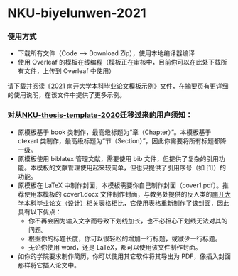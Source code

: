 # NKU-biyelunwen-2021
### 使用方式
- 下载所有文件（Code --> Download Zip），使用本地编译器编译
- 使用 Overleaf 的模板在线编程（模板正在审核中，目前你可以在此处下载所有文件，上传到 Overleaf 中使用）

请下载并阅读《2021 南开大学本科毕业论文模板示例》文件，在摘要页有更详细的使用说明，在该文件中提供了更多示例。

### 对从[NKU-thesis-template-2020](https://github.com/Tr0py/NKU-thesis-template-2020)迁移过来的用户须知：
- 原模板基于 book 类制作，最高级标题为“章（Chapter）”。本模板基于 ctexart 类制作，最高级标题为“节（Section）”，因此你需要将所有标题都降一级。
- 原模板使用 biblatex 管理文献，需要使用 bib 文件，但提供了复杂的引用功能。本模板的文献管理使用起来较简单，但也只提供了引用序号（如 \[1\]）的功能。
- 原模板在 LaTeX 中制作封面，本模板需要你自己制作封面（cover1.pdf）。推荐使用本模板的 cover1.docx 文件制作封面，与教务处提供的反人类的[南开大学本科毕业论文（设计）相关表格](http://jwc.nankai.edu.cn/bylwwsjw/list.htm)相比，它使用表格重新制作了该封面，因此具有以下优点：
  - 你不再会因为输入文字而导致下划线加长，也不必担心下划线无法对其的问题。
  - 根据你的标题长度，你可以很轻松的增加一行标题，或减少一行标题。
  - 无论你使用 word，还是 LaTeX，都可以使用该文件制作封面。
- 如你的学院要求制作简历，你可以使用其它软件将其导出为 PDF，像插入封面那样将它插入论文中。
